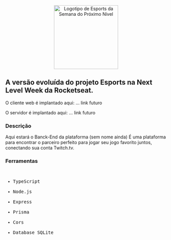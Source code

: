 <div align="center" width="100%">
<img  width="200px" height="200px" src="https://user-images.githubusercontent.com/68366424/193332590-3f20a8a7-5769-41e3-8c64-3770f2f538f1.png" alt="Logotipo de Esports da Semana do Próximo Nível">
</div>




## A versão evoluída do projeto Esports na Next Level Week da Rocketseat.

O cliente web é implantado aqui:
<a>... link futuro</a>

O servidor é implantado aqui:
<a>... link futuro</a>

### Descrição
Aqui estará o Banck-End da plataforma (sem nome ainda)
É uma plataforma para encontrar o parceiro perfeito para jogar seu jogo favorito juntos, conectando sua conta Twitch.tv.

### Ferramentas
<pre>
<ul>
<li>TypeScript</li>
<li>Node.js</li>
<li>Express</li>
<li>Prisma</li>
<li>Cors</li>
<li>Database SQLite</li>
</ul>
</pre>
